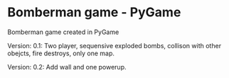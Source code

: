# Bomberman game - PyGame
Bomberman game created in PyGame

Version: 0.1:
Two player, sequensive exploded bombs, collison with other obejcts, fire destroys, only one map.

Version: 0.2:
Add wall and one powerup.
